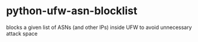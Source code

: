 # python-ufw-asn-blocklist
blocks a given list of ASNs (and other IPs) inside UFW to avoid unnecessary attack space
